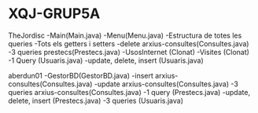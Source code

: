 # XQJ-GRUP5A

TheJordisc
-Main(Main.java)
-Menu(Menu.java)
-Estructura de totes les queries
-Tots els getters i setters
-delete arxius-consultes(Consultes.java)
-3 queries prestecs(Prestecs.java)
-UsosInternet (Clonat)
-Visites (Clonat)
-1 Query (Usuaris.java)
-update, delete, insert (Usuaris.java)

aberdun01
-GestorBD(GestorBD.java)
-insert arxius-consultes(Consultes.java)
-update arxius-consultes(Consultes.java)
-3 queries arxius-consultes(Consultes.java)
-1 query (Prestecs.java)
-update, delete, insert (Prestecs.java)
-3 queries (Usuaris.java)
